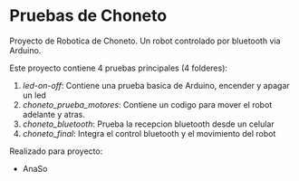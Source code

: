 # Pruebas de Choneto

Proyecto de Robotica de Choneto. Un robot controlado por bluetooth via Arduino.

Este proyecto contiene 4 pruebas principales (4 folderes):

1. *led-on-off*: Contiene una prueba basica de Arduino, encender y apagar un led
2. *choneto_prueba_motores*: Contiene un codigo para mover el robot adelante y atras.
3. *choneto_bluetooth*: Prueba la recepcion bluetooth desde un celular
4. *choneto_final*: Integra el control bluetooth y el movimiento del robot

Realizado para proyecto:
- AnaSo
